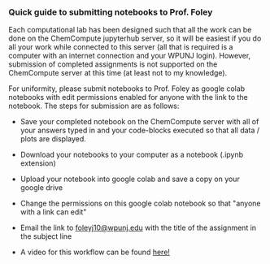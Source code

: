 ### Quick guide to submitting notebooks to Prof. Foley

Each computational lab has been designed such that all the work can be done on the ChemCompute jupyterhub server, so it will be easiest if you do all your work while connected to this server (all that is required is a computer with an internet connection and your WPUNJ login).  However, submission of completed 
assignments is not supported on the ChemCompute server at this time (at least not to my knowledge).  

For uniformity, please submit notebooks to Prof. Foley as google colab notebooks with edit permissions enabled for anyone with the link to the notebook.  The steps for submission are as follows:

- Save your completed notebook on the ChemCompute server with all of your answers typed in and your code-blocks executed so that all data / plots are displayed.

- Download your notebooks to your computer as a notebook (.ipynb extension)

- Upload your notebook into google colab and save a copy on your google drive

- Change the permissions on this google colab notebook so that "anyone with a link can edit"

- Email the link to foleyj10@wpunj.edu  with the title of the assignment in the subject line 

- A video for this workflow can be found [here!](https://youtu.be/8ZvJkevnmXs)
